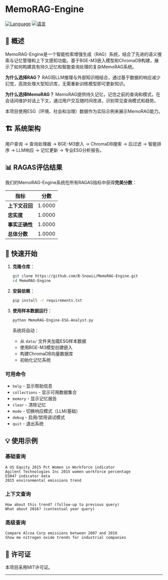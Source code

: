 # MemoRAG-Engine


[![Language](https://img.shields.io/badge/Language-English-blue)](README.md)
[![语言](https://img.shields.io/badge/语言-中文-red)](README.zh-CN.md)

## 🚀 概述

MemoRAG-Engine是一个智能检索增强生成（RAG）系统，结合了先进的语义搜索与记忆管理和上下文感知功能。基于BGE-M3嵌入模型和ChromaDB构建，展示了如何构建具有持久记忆和智能查询处理的复杂MemoRAG系统。

**为什么选择RAG？** RAG将LLM推理与外部知识相结合，通过基于数据的响应减少幻觉，高效处理大型知识库，无需重新训练模型即可更新知识。

**为什么选择MemoRAG？** MemoRAG提供持久记忆，记住之前的查询和模式，在会话间维护对话上下文，通过用户交互随时间改进，识别常见查询模式和趋势。


本项目使用ESG（环境、社会和治理）数据作为实际示例来展示MemoRAG能力。


## 🏗️ 系统架构

用户查询 → 查询处理器 → BGE-M3嵌入 → ChromaDB搜索 → 后过滤 → 智能排序 → LLM响应 → 记忆更新 → 专业ESG分析报告。

## 📊 RAGAS评估结果

我们的MemoRAG-Engine系统在所有RAGAS指标中获得**完美分数**：

| 指标 | 分数 |
|------|------|
| **上下文召回** | 1.0000 |
| **忠实度** | 1.0000 |
| **事实正确性** | 1.0000 |
| **总体分数** | 1.0000 |

## 🚀 快速开始

1. **克隆仓库**：
   ```bash
   git clone https://github.com/B-Snowii/MemoRAG-Engine.git
   cd MemoRAG-Engine
   ```

2. **安装依赖**：
   ```bash
   pip install -r requirements.txt
   ```

3. **使用样本数据运行**：
   ```bash
   python MemoRAG-Engine-ESG-Analyst.py
   ```
   系统将自动：
   - 从 `data/` 文件夹加载ESG样本数据
   - 使用BGE-M3模型创建嵌入
   - 构建ChromaDB向量数据库
   - 初始化记忆系统



### 可用命令

- `help` - 显示帮助信息
- `collections` - 显示可用数据集合
- `memory` - 显示记忆报告
- `clear` - 清除记忆
- `mode` - 切换响应模式（LLM/基础）
- `debug` - 启用/禁用调试模式
- `quit` - 退出系统

## 💡 使用示例

### 基础查询
```
A US Equity 2015 Pct Women in Workforce indicator
Agilent Technologies Inc 2015 women workforce percentage
ES047 indicator data
2015 environmental emissions trend
```

### 上下文查询
```
How about this trend? (follow-up to previous query)
What about 2016? (contextual year query)
```

### 高级查询
```
Compare Alcoa Corp emissions between 2007 and 2010
Show me nitrogen oxide trends for industrial companies
```








## 📄 许可证

本项目采用MIT许可证。


---

